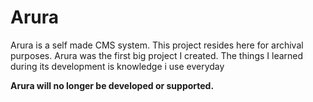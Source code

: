 # Arura
Arura is a self made CMS system. 
This project resides here for archival purposes.
Arura was the first big project I created. 
The things I learned during its development is knowledge i use everyday  

**Arura will no longer be developed or supported.** 
